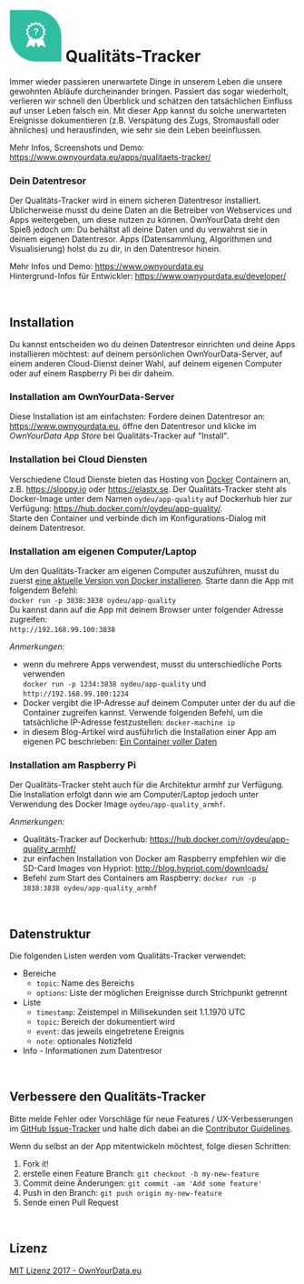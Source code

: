 # <img src="https://github.com/OwnYourData/app-quality/raw/master/www/app_logo.png" width="92"> Qualitäts-Tracker
Immer wieder passieren unerwartete Dinge in unserem Leben die unsere gewohnten Abläufe durcheinander bringen. Passiert das sogar wiederholt, verlieren wir schnell den Überblick und schätzen den tatsächlichen Einfluss auf unser Leben falsch ein. Mit dieser App kannst du solche unerwarteten Ereignisse dokumentieren (z.B. Verspätung des Zugs, Stromausfall oder ähnliches) und herausfinden, wie sehr sie dein Leben beeinflussen. 

Mehr Infos, Screenshots und Demo: https://www.ownyourdata.eu/apps/qualitaets-tracker/    

### Dein Datentresor
Der Qualitäts-Tracker wird in einem sicheren Datentresor installiert. Üblicherweise musst du deine Daten an die Betreiber von Webservices und Apps weitergeben, um diese nutzen zu können. OwnYourData dreht den Spieß jedoch um: Du behältst all deine Daten und du verwahrst sie in deinem eigenen Datentresor. Apps (Datensammlung, Algorithmen und Visualisierung) holst du zu dir, in den Datentresor hinein.

Mehr Infos und Demo: https://www.ownyourdata.eu  
Hintergrund-Infos für Entwickler: https://www.ownyourdata.eu/developer/

&nbsp;    

## Installation

Du kannst entscheiden wo du deinen Datentresor einrichten und deine Apps installieren möchtest: auf deinem persönlichen OwnYourData-Server, auf einem anderen Cloud-Dienst deiner Wahl, auf deinem eigenen Computer oder auf einem Raspberry Pi bei dir daheim.

### Installation am OwnYourData-Server

Diese Installation ist am einfachsten: Fordere deinen Datentresor an: https://www.ownyourdata.eu, öffne den Datentresor und klicke im *OwnYourData App Store* bei Qualitäts-Tracker auf "Install".

### Installation bei Cloud Diensten

Verschiedene Cloud Dienste bieten das Hosting von [Docker](https://www.docker.com) Containern an, z.B. https://sloppy.io oder https://elastx.se. Der Qualitäts-Tracker steht als Docker-Image unter dem Namen `oydeu/app-quality` auf Dockerhub hier zur Verfügung: https://hub.docker.com/r/oydeu/app-quality/.    
Starte den Container und verbinde dich im Konfigurations-Dialog mit deinem Datentresor.

### Installation am eigenen Computer/Laptop

Um den Qualitäts-Tracker am eigenen Computer auszuführen, musst du zuerst [eine aktuelle Version von Docker installieren](https://www.docker.com/community-edition#/download). Starte dann die App mit folgendem Befehl:  
`docker run -p 3838:3838 oydeu/app-quality`  
Du kannst dann auf die App mit deinem Browser unter folgender Adresse zugreifen:  
`http://192.168.99.100:3838`  
  
*Anmerkungen:*  
* wenn du mehrere Apps verwendest, musst du unterschiedliche Ports verwenden  
  `docker run -p 1234:3838 oydeu/app-quality` und `http://192.168.99.100:1234`
* Docker vergibt die IP-Adresse auf deinem Computer unter der du auf die Container zugreifen kannst. Verwende folgenden Befehl, um die tatsächliche IP-Adresse festzustellen: `docker-machine ip`  
* in diesem Blog-Artikel wird ausführlich die Installation einer App am eigenen PC beschrieben: [Ein Container voller Daten](https://www.ownyourdata.eu/2016/09/26/ein-container-voller-daten/)

### Installation am Raspberry Pi

Der Qualitäts-Tracker steht auch für die Architektur armhf zur Verfügung. Die Installation erfolgt dann wie am Computer/Laptop jedoch unter Verwendung des Docker Image `oydeu/app-quality_armhf`.  
  
*Anmerkungen:*  
* Qualitäts-Tracker auf Dockerhub: https://hub.docker.com/r/oydeu/app-quality_armhf/  
* zur einfachen Installation von Docker am Raspberry empfehlen wir die SD-Card Images von Hypriot: http://blog.hypriot.com/downloads/
* Befehl zum Start des Containers am Raspberry: `docker run -p 3838:3838 oydeu/app-quality_armhf`

&nbsp;    


## Datenstruktur

Die folgenden Listen werden vom Qualitäts-Tracker verwendet:

* Bereiche    
    - `topic`: Name des Bereichs    
    - `options`: Liste der möglichen Ereignisse durch Strichpunkt getrennt    
* Liste 
    - `timestamp`: Zeistempel in Millisekunden seit 1.1.1970 UTC
    - `topic`: Bereich der dokumentiert wird    
    - `event`: das jeweils eingetretene Ereignis    
    - `note`: optionales Notizfeld    
* Info - Informationen zum Datentresor

&nbsp;    

## Verbessere den Qualitäts-Tracker

Bitte melde Fehler oder Vorschläge für neue Features / UX-Verbesserungen im [GitHub Issue-Tracker](https://github.com/OwnYourData/app-quality/issues) und halte dich dabei an die [Contributor Guidelines](https://github.com/twbs/ratchet/blob/master/CONTRIBUTING.md).

Wenn du selbst an der App mitentwickeln möchtest, folge diesen Schritten:

1. Fork it!
2. erstelle einen Feature Branch: `git checkout -b my-new-feature`
3. Commit deine Änderungen: `git commit -am 'Add some feature'`
4. Push in den Branch: `git push origin my-new-feature`
5. Sende einen Pull Request

&nbsp;    

## Lizenz

[MIT Lizenz 2017 - OwnYourData.eu](https://raw.githubusercontent.com/OwnYourData/app-quality/master/LICENSE)
